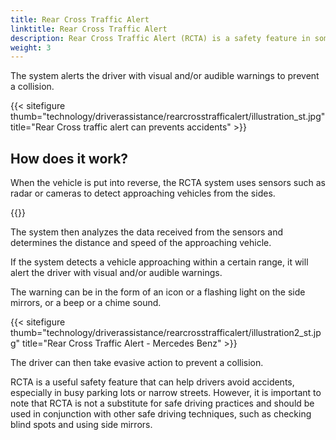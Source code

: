 ```yaml
---
title: Rear Cross Traffic Alert
linktitle: Rear Cross Traffic Alert
description: Rear Cross Traffic Alert (RCTA) is a safety feature in some modern cars that uses sensors to detect approaching vehicles from the side when backing out of a parking space or driveway.
weight: 3
---
```

<!-- markdownlint-disable MD033 -->

The system alerts the driver with visual and/or audible warnings to prevent a collision.

{{< sitefigure thumb="technology/driverassistance/rearcrosstrafficalert/illustration_st.jpg" title="Rear Cross traffic alert can prevents accidents" >}}

## How does it work?

When the vehicle is put into reverse, the RCTA system uses sensors such as radar or cameras to detect approaching vehicles from the sides.

{{<evkxdisplayaddarticle />}}

The system then analyzes the data received from the sensors and determines the distance and speed of the approaching vehicle.

If the system detects a vehicle approaching within a certain range, it will alert the driver with visual and/or audible warnings.

The warning can be in the form of an icon or a flashing light on the side mirrors, or a beep or a chime sound.

{{< sitefigure thumb="technology/driverassistance/rearcrosstrafficalert/illustration2_st.jpg" title="Rear Cross Traffic Alert - Mercedes Benz" >}}

The driver can then take evasive action to prevent a collision.

RCTA is a useful safety feature that can help drivers avoid accidents, especially in busy parking lots or narrow streets. However, it is important to note that RCTA is not a substitute for safe driving practices and should be used in conjunction with other safe driving techniques, such as checking blind spots and using side mirrors.
